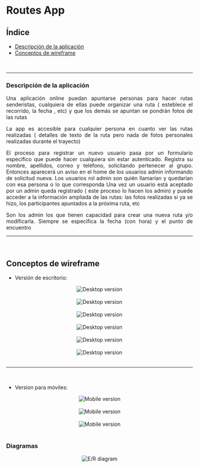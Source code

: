 <div align="justify">

# Routes App

## Índice
- [Descripción de la aplicación](#descripción-de-la-aplicación)
- [Conceptos de wireframe](#conceptos-de-wireframe)

<br/>

***

### Descripción de la aplicación

 Una aplicación online puedan apuntarse personas para hacer rutas senderistas, cualquiera de ellas puede organizar una ruta  ( esteblece el recorrido, la fecha , etc) y que los demás se apuntan se pondrán fotos de las rutas

La app es accesible para cualquier persona en cuanto ver las rutas realizadas ( detalles de texto de la ruta pero nada de fotos personales realizadas durante el trayecto)

El proceso para registrar un nuevo usuario pasa por un formulario específico que puede hacer cualquiera sin estar autenticado. Registra su nombre, apellidos, correo y teléfono, solicitando pertenecer al grupo. Entonces aparecerá un aviso en el home de los usuarios admin informando de solicitud nueva. Los usuarios rol admin son quién llamarían y quedarían con esa persona o lo que corresponda
Una vez un usuario está aceptado por un admin queda registrado ( este proceso lo hacen los admin) y puede acceder a la información ampliada de las rutas: las fotos realizadas si ya se hizo, los participantes apuntados a la próxima ruta, etc

Son los admin los que tienen capacidad para crear una nueva ruta y/o modificarla. Siempre se especifica la fecha (con hora) y el punto de encuentro

___

<br/>

## Conceptos de wireframe

- Versión de escritorio:

<div align="center">
    <img src="./img/desktop/Login.png" alt="Desktop version">
</div>

<br/>

<div align="center">
    <img src="./img/desktop/User-Profile.png" alt="Desktop version">
</div>

<br/>

<div align="center">
    <img src="./img/desktop/Admin-Profile.png" alt="Desktop version">
</div>

<br/>

<div align="center">
    <img src="./img/desktop/Routes.png" alt="Desktop version">
</div>

<br/>

<div align="center">
    <img src="./img/desktop/User-Managment.png" alt="Desktop version">
</div>

<br/>

<div align="center">
    <img src="./img/desktop/Route-Managment.png" alt="Desktop version">
</div>

<br/>

____

<br/>

- Version para móviles:

<div align="center">
    <img src="./img/mobile/Home.png" alt="Mobile version">
</div>

<br/>

<div align="center">
    <img src="./img/mobile/Groups.png" alt="Mobile version">
</div>

<br/>

<div align="center">
    <img src="./img/mobile/Profile.png" alt="Mobile version">
</div>

<br/>

### Diagramas

<div align="center">
    <img src="./img/diagrams/routes-aed_entity-relations-diagram.drawio.png" alt="E/R diagram">
</div>

</div>